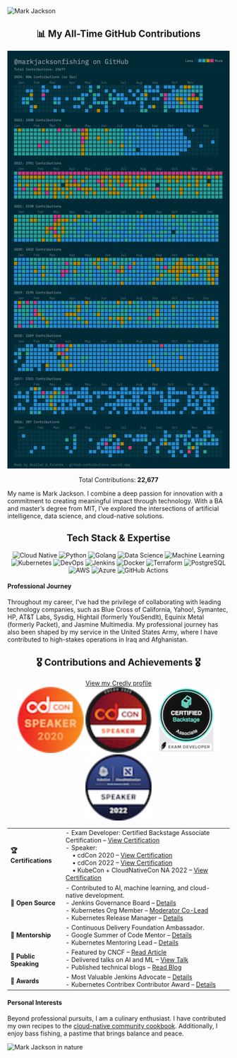 ![Mark Jackson](https://i.ibb.co/zPzLYSB/IMG-0669.jpg)

<div align="center">
  <h2>📊 My All-Time GitHub Contributions</h2>
  <img src="./contributions.png" alt="Mark Jackson's GitHub Contributions" />
  <p>Total Contributions: <b>22,677</b></p>
</div>

My name is Mark Jackson. I combine a deep passion for innovation with a commitment to creating meaningful impact through technology. With a BA and master’s degree from MIT, I’ve explored the intersections of artificial intelligence, data science, and cloud-native solutions.

<div align="center">
  <h2>Tech Stack & Expertise</h2>
  <img src="https://img.shields.io/badge/Cloud%20Native-CNCF-informational?style=for-the-badge&logo=cloudsmith&logoColor=white" alt="Cloud Native" />
  <img src="https://img.shields.io/badge/Python-3.9-blue?style=for-the-badge&logo=python&logoColor=white" alt="Python" />
  <img src="https://img.shields.io/badge/Go-1.19-blue?style=for-the-badge&logo=go&logoColor=white" alt="Golang" />
  <img src="https://img.shields.io/badge/Data%20Science-Analysis-informational?style=for-the-badge&logo=apache-spark&logoColor=white" alt="Data Science" />
  <img src="https://img.shields.io/badge/Machine%20Learning-Modeling-important?style=for-the-badge&logo=tensorflow&logoColor=white" alt="Machine Learning" />
  <img src="https://img.shields.io/badge/Kubernetes-Orchestration-blue?style=for-the-badge&logo=kubernetes&logoColor=white" alt="Kubernetes" />
  <img src="https://img.shields.io/badge/DevOps-CICD-success?style=for-the-badge&logo=jenkins&logoColor=white" alt="DevOps" />
  <img src="https://img.shields.io/badge/Jenkins-Automation-orange?style=for-the-badge&logo=jenkins&logoColor=white" alt="Jenkins" />
  <img src="https://img.shields.io/badge/Docker-Containerization-blue?style=for-the-badge&logo=docker&logoColor=white" alt="Docker" />
  <img src="https://img.shields.io/badge/Terraform-IaC-623CE4?style=for-the-badge&logo=terraform&logoColor=white" alt="Terraform" />
  <img src="https://img.shields.io/badge/PostgreSQL-Database-316192?style=for-the-badge&logo=postgresql&logoColor=white" alt="PostgreSQL" />
  <img src="https://img.shields.io/badge/AWS-Cloud-orange?style=for-the-badge&logo=amazon-aws&logoColor=white" alt="AWS" />
  <img src="https://img.shields.io/badge/Azure-Cloud-blue?style=for-the-badge&logo=microsoft-azure&logoColor=white" alt="Azure" />
  <img src="https://img.shields.io/badge/GitHub%20Actions-Automation-green?style=for-the-badge&logo=github-actions&logoColor=white" alt="GitHub Actions" />
</div> 

#### Professional Journey

Throughout my career, I've had the privilege of collaborating with leading technology companies, such as Blue Cross of California, Yahoo!, Symantec, HP, AT&T Labs, Sysdig, Hightail (formerly YouSendIt), Equinix Metal (formerly Packet), and Jasmine Multimedia. My professional journey has also been shaped by my service in the United States Army, where I have contributed to high-stakes operations in Iraq and Afghanistan.

<div align="center">
  <h2>🎖️ Contributions and Achievements 🎖️</h2>
  <a href="https://www.credly.com/users/marky-jackson" target="_blank">View my Credly profile</a>
  <!-- Badge Images -->
  <div>
    <img src="./cdcon-2020-speaker.png" alt="cdCon 2020 Speaker" width="150" height="150" />
    <img src="./cdcon-2022-speaker.png" alt="cdCon 2022 Speaker" width="150" height="150" />
    <img src="./exam-developer-certified-backstage-associate.png" alt="Certified Backstage Associate" width="150" height="150" />
    <img src="./speaker-kubecon-cloudnativecon-north-america-2022.png" alt="KubeCon 2022 Speaker" width="150" height="150" />
  </div>
  
  <!-- Table of Achievements -->
  <table>
    <tr>
      <td><strong>🏆 Certifications</strong></td>
      <td>
        - Exam Developer: Certified Backstage Associate Certification – <a href="https://www.credly.com/badges/1b5a6de3-e6d9-452b-8752-ff8687a94d3a">View Certification</a><br>
        - Speaker:<br>
        &nbsp;&nbsp;&nbsp;&nbsp;• cdCon 2020 – <a href="https://www.credly.com/badges/b59dd708-ab91-45b9-bed2-c9d3f132efcf/public_url">View Certification</a><br>
        &nbsp;&nbsp;&nbsp;&nbsp;• cdCon 2022 – <a href="https://www.credly.com/badges/554b47b8-260b-4f25-8392-6825330e7103/public_url">View Certification</a><br>
        &nbsp;&nbsp;&nbsp;&nbsp;• KubeCon + CloudNativeCon NA 2022 – <a href="https://www.credly.com/badges/75f117fb-c312-4baf-811a-9be3d5179203/public_url">View Certification</a>
      </td>
    </tr>
    <tr>
      <td><strong>🔧 Open Source</strong></td>
      <td>
        - Contributed to AI, machine learning, and cloud-native development.<br>
        - Jenkins Governance Board – <a href="https://groups.google.com/g/jenkinsci-dev/c/JusGlXCwbx0/m/2yHT3BFcAAAJ">Details</a><br>
        - Kubernetes Org Member – <a href="https://github.com/kubernetes/community/pull/5783#issuecomment-841935980">Moderator Co-Lead</a><br>
        - Kubernetes Release Manager – <a href="https://github.com/markyjackson-taulia/sig-release/blob/master/release-managers.md">Details</a>
      </td>
    </tr>
    <tr>
      <td><strong>🤝 Mentorship</strong></td>
      <td>
        - Continuous Delivery Foundation Ambassador.<br>
        - Google Summer of Code Mentor – <a href="https://summerofcode.withgoogle.com/archive/2019/organizations/4658407594786816">Details</a><br>
        - Kubernetes Mentoring Lead – <a href="https://github.com/kubernetes/community/blob/master/mentoring/OWNERS#L6">Details</a>
      </td>
    </tr>
    <tr>
      <td><strong>📢 Public Speaking</strong></td>
      <td>
        - Featured by CNCF – <a href="https://www.cncf.io/blog/2020/02/18/why-i-contribute-to-the-open-source-community-and-you-should-too/">Read Article</a><br>
        - Delivered talks on AI and ML – <a href="https://www.youtube.com/watch?v=h4hKSXjCqyI">View Talk</a><br>
        - Published technical blogs – <a href="https://cd.foundation/blog/2020/05/29/mlops-an-introduction/">Read Blog</a>
      </td>
    </tr>
    <tr>
      <td><strong>🌟 Awards</strong></td>
      <td>
        - Most Valuable Jenkins Advocate – <a href="https://www.businesswire.com/news/home/20200924005128/en/DevOps-World-2020-Award-Winners-Announced">Details</a><br>
        - Kubernetes Contribex Contributor Award – <a href="https://www.kubernetes.dev/community/awards/2022/#contributor-experience">Details</a>
      </td>
    </tr>
  </table>
</div>

#### Personal Interests

Beyond professional pursuits, I am a culinary enthusiast. I have contributed my own recipes to the [cloud-native community cookbook](https://github.com/cncf/cloud-native-community-cookbook). Additionally, I enjoy bass fishing, a pastime that brings balance and peace.

![Mark Jackson in nature](https://i.ibb.co/v4x52NSh/IMG-2023.jpg)
